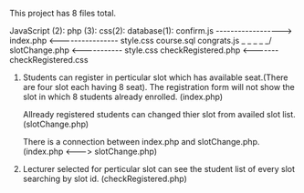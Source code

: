 This project has 8 files total.

JavaScript (2):			php (3):			css(2):			database(1):
confirm.js ------------------>	index.php  <---------------- style.css			course.sql
congrats.js _ _ _ _ _/		slotChange.php  <----------- style.css
				checkRegistered.php <------- checkRegistered.css

1. Students can register in perticular slot which has available seat.(There are
   four slot each having 8 seat). The registration form will not show the slot in which
   8 students already enrolled. (index.php)

   Allready registered students can changed thier slot from availed slot list. (slotChange.php)

   There is a connection between index.php and slotChange.php. (index.php <---> slotChange.php)

2. Lecturer selected for perticular slot can see the student list of every slot searching by slot id.
   (checkRegistered.php)
  
   
 
